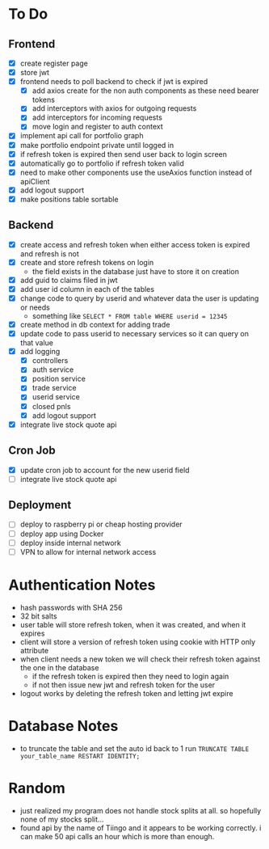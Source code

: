 # To Do
## Frontend
- [x] create register page
- [x] store jwt
- [x] frontend needs to poll backend to check if jwt is expired
  - [x] add axios create for the non auth components as these need bearer tokens 
  - [x] add interceptors with axios for outgoing requests
  - [x] add interceptors for incoming requests
  - [x] move login and register to auth context
- [x] implement api call for portfolio graph
- [x] make portfolio endpoint private until logged in
- [x] if refresh token is expired then send user back to login screen
- [x] automatically go to portfolio if refresh token valid
- [x] need to make other components use the useAxios function instead of apiClient 
- [x] add logout support
- [x] make positions table sortable

## Backend
- [x] create access and refresh token when either access token is expired and refresh is not
- [x] create and store refresh tokens on login
  - the field exists in the database just have to store it on creation
- [x] add guid to claims filed in jwt  
- [x] add user id column in each of the tables 
- [x] change code to query by userid and whatever data the user is updating or needs
  - something like `SELECT * FROM table WHERE userid = 12345`
- [x] create method in db context for adding trade
- [x] update code to pass userid to necessary services so it can query on that value
- [x] add logging 
  - [x] controllers
  - [x] auth service
  - [x] position service
  - [x] trade service
  - [x] userid service
  - [x] closed pnls 
  - [x] add logout support
- [x] integrate live stock quote api 

## Cron Job
- [x] update cron job to account for the new userid field
- [ ] integrate live stock quote api 

## Deployment
- [ ] deploy to raspberry pi or cheap hosting provider
- [ ] deploy app using Docker
- [ ] deploy inside internal network
- [ ] VPN to allow for internal network access

# Authentication Notes
- hash passwords with SHA 256
- 32 bit salts
- user table will store refresh token, when it was created, and when it expires
- client will store a version of refresh token using cookie with HTTP only attribute
- when client needs a new token we will check their refresh token against the one in the database
  - if the refresh token is expired then they need to login again
  - if not then issue new jwt and refresh token for the user
- logout works by deleting the refresh token and letting jwt expire

# Database Notes
- to truncate the table and set the auto id back to 1 run `TRUNCATE TABLE your_table_name RESTART IDENTITY;`

# Random
- just realized my program does not handle stock splits at all. so hopefully none of my stocks split...
- found api by the name of Tiingo and it appears to be working correctly. i can make 50 api calls an hour which is more than enough.
